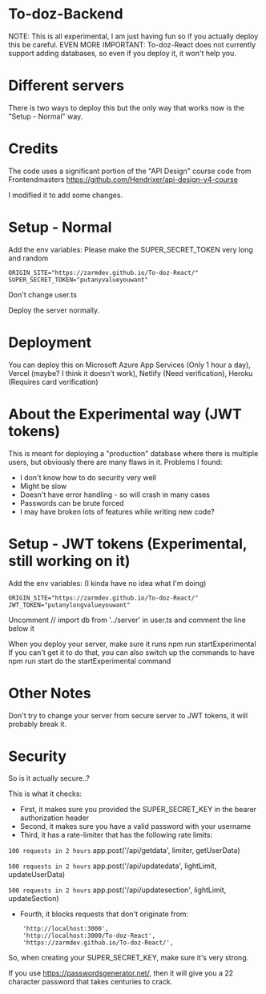 ﻿# To-doz-Backend
NOTE: This is all experimental, I am just having fun so if you actually
deploy this be careful.
EVEN MORE IMPORTANT: To-doz-React does not currently support adding
databases, so even if you deploy it, it won't help you.
# Different servers
There is two ways to deploy this but the only way that works now is
the "Setup - Normal" way.
# Credits
The code uses a significant portion of the "API Design" course code from Frontendmasters
https://github.com/Hendrixer/api-design-v4-course

I modified it to add some changes.
# Setup - Normal
Add the env variables:
Please make the SUPER_SECRET_TOKEN very long and random
```
ORIGIN_SITE="https://zarmdev.github.io/To-doz-React/"
SUPER_SECRET_TOKEN="putanyvalueyouwant"
```
Don't change user.ts

Deploy the server normally.

# Deployment
You can deploy this on Microsoft Azure App Services (Only 1 hour a day), Vercel (maybe? I think it doesn't work), Netlify (Need verification), Heroku (Requires card verification)

# About the Experimental way (JWT tokens)
This is meant for deploying a "production" database where there is
multiple users, but obviously there are many flaws in it.
Problems I found:
- I don't know how to do security very well
- Might be slow
- Doesn't have error handling - so will crash in many cases
- Passwords can be brute forced
- I may have broken lots of features while writing new code?

# Setup - JWT tokens (Experimental, still working on it)
Add the env variables: (I kinda have no idea what I'm doing)
```
ORIGIN_SITE="https://zarmdev.github.io/To-doz-React/"
JWT_TOKEN="putanylongvalueyouwant"
```
Uncomment // import db from '../server' in user.ts and comment the line
below it

When you deploy your server, make sure it runs npm run startExperimental
If you can't get it to do that, you can also switch up the commands to
have npm run start do the startExperimental command

# Other Notes
Don't try to change your server from secure server to JWT tokens,
it will probably break it.

# Security
So is it actually secure..?

This is what it checks:
- First, it makes sure you provided the SUPER_SECRET_KEY in the bearer authorization header
- Second, it makes sure you have a valid password with your username
- Third, it has a rate-limiter that has the following rate limits:

``` 100 requests in 2 hours ```
app.post('/api/getdata', limiter, getUserData)

``` 500 requests in 2 hours ```
app.post('/api/updatedata', lightLimit, updateUserData)

``` 500 requests in 2 hours ```
app.post('/api/updatesection', lightLimit, updateSection)

- Fourth, it blocks requests that don't originate from:
```
	'http://localhost:3000',
	'http://localhost:3000/To-doz-React',
	'https://zarmdev.github.io/To-doz-React/',
```

So, when creating your SUPER_SECRET_KEY, make sure it's very strong.

If you use https://passwordsgenerator.net/, then it will give you a
22 character password that takes centuries to crack.
